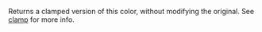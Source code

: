 Returns a clamped version of this color, without modifying the original. See [clamp](#clamp) for more info.
